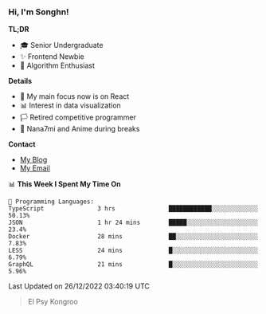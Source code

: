 ### Hi, I'm Songhn!

**TL;DR**

- 🎓 Senior Undergraduate
- ✨ Frontend Newbie
- 🎈 Algorithm Enthusiast

**Details**

- 🎯 My main focus now is on React
- 📊 Interest in data visualization
- 🏳️ Retired competitive programmer
- 🍵 Nana7mi and Anime during breaks

**Contact**
- [My Blog](https://blog.songhn.com)
- [My Email](mailto:nana7mi@duck.com)

<!--START_SECTION:waka-->
📊 **This Week I Spent My Time On** 

```text
💬 Programming Languages: 
TypeScript               3 hrs               ████████████░░░░░░░░░░░░░   50.13% 
JSON                     1 hr 24 mins        █████░░░░░░░░░░░░░░░░░░░░   23.4% 
Docker                   28 mins             ██░░░░░░░░░░░░░░░░░░░░░░░   7.83% 
LESS                     24 mins             █░░░░░░░░░░░░░░░░░░░░░░░░   6.79% 
GraphQL                  21 mins             █░░░░░░░░░░░░░░░░░░░░░░░░   5.96%

```


 Last Updated on 26/12/2022 03:40:19 UTC
<!--END_SECTION:waka-->

> El Psy Kongroo
